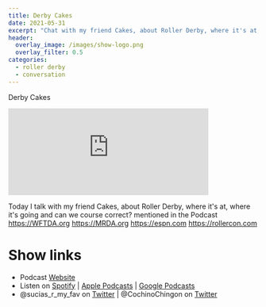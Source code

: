 ```yaml
---
title: Derby Cakes
date: 2021-05-31
excerpt: "Chat with my friend Cakes, about Roller Derby, where it's at, where it's going and can we course correct"
header:
  overlay_image: /images/show-logo.png
  overlay_filter: 0.5
categories:
  - roller derby
  - conversation
---
```


Derby Cakes

<iframe src="https://open.spotify.com/embed-podcast/episode/5cQ1MIKq7BNzIAuq8JlDza" width="80%" height="175" frameborder="0" allowtransparency="true" allow="encrypted-media"></iframe>

Today I talk with my friend Cakes, about Roller Derby, where it's at, where it's going and can we course correct? mentioned in the Podcast https://WFTDA.org https://MRDA.org https://espn.com https://rollercon.com

# Show links

* Podcast [Website](https://sucias.xyz)<a href='https://sucias.xyz'><i class='fas fa-link'></i></a>
* Listen on [Spotify](https://open.spotify.com/show/3XjoipCU3QzeIaQAAQpBdW)<a href='https://open.spotify.com/show/3XjoipCU3QzeIaQAAQpBdW'><i class='fab fa-spotify'></i></a> | [Apple Podcasts](https://podcasts.apple.com/us/podcast/sucias-are-my-favorite/id1548173787)<i class='fas fa-podcast'></i> | [Google Podcasts](https://podcasts.google.com/feed/aHR0cHM6Ly9hbmNob3IuZm0vcy80MjI0YzYzYy9wb2RjYXN0L3Jzcw)<a href='https://podcasts.google.com/feed/aHR0cHM6Ly9hbmNob3IuZm0vcy80MjI0YzYzYy9wb2RjYXN0L3Jzcw'><i class='fab fa-google-play'></i></a>
* @sucias_r_my_fav on [Twitter](https://twitter.com/sucias_r_my_fav)<a href='https://twitter.com/sucias_r_my_fav'><i class='fab fa-twitter'></i></a> | @CochinoChingon on [Twitter](https://twitter.com/cochinochingon)<a href='https://twitter.com/cochinochingon'><i class='fab fa-twitter'></i></a>
